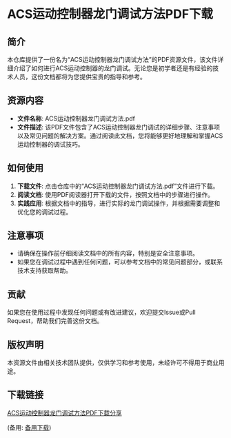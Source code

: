  # ACS运动控制器龙门调试方法PDF下载

 ## 简介
 本仓库提供了一份名为“ACS运动控制器龙门调试方法”的PDF资源文件，该文件详细介绍了如何进行ACS运动控制器的龙门调试。无论您是初学者还是有经验的技术人员，这份文档都将为您提供宝贵的指导和参考。

 ## 资源内容
 - **文件名称**: ACS运动控制器龙门调试方法.pdf
 - **文件描述**: 该PDF文件包含了ACS运动控制器龙门调试的详细步骤、注意事项以及常见问题的解决方案。通过阅读此文档，您将能够更好地理解和掌握ACS运动控制器的调试技巧。

 ## 如何使用
 1. **下载文件**: 点击仓库中的“ACS运动控制器龙门调试方法.pdf”文件进行下载。
 2. **阅读文档**: 使用PDF阅读器打开下载的文件，按照文档中的步骤进行操作。
 3. **实践应用**: 根据文档中的指导，进行实际的龙门调试操作，并根据需要调整和优化您的调试过程。

 ## 注意事项
 - 请确保在操作前仔细阅读文档中的所有内容，特别是安全注意事项。
 - 如果您在调试过程中遇到任何问题，可以参考文档中的常见问题部分，或联系技术支持获取帮助。

 ## 贡献
 如果您在使用过程中发现任何问题或有改进建议，欢迎提交Issue或Pull Request，帮助我们完善这份文档。

 ## 版权声明
 本资源文件由相关技术团队提供，仅供学习和参考使用，未经许可不得用于商业用途。

 ## 下载链接
 [ACS运动控制器龙门调试方法PDF下载分享](https://pan.quark.cn/s/dda3694097ba) 

 (备用: [备用下载](https://pan.baidu.com/s/1bsPCpij8lXZQ_yidn7vGgg?pwd=1234))
